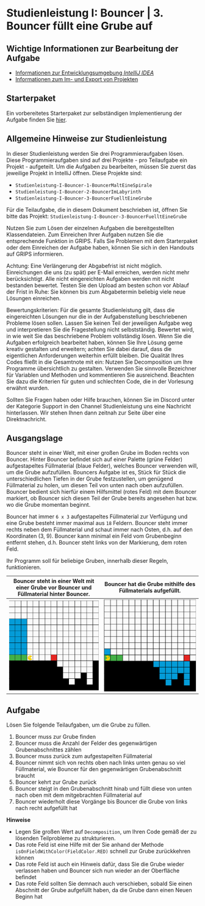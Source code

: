 # Studienleistung I: Bouncer | 3. Bouncer füllt eine Grube auf

## Wichtige Informationen zur Bearbeitung der Aufgabe
- [Informationen zur Entwicklungsumgebung *IntelliJ IDEA*](https://elearning.uni-regensburg.de/mod/book/view.php?id=1480675)
- [Informationen zum Im- und Export von Projekten](https://elearning.uni-regensburg.de/mod/book/view.php?id=1480675&chapterid=51551)

## Starterpaket

Ein vorbereitetes Starterpaket zur selbständigen Implementierung der Aufgabe finden Sie [hier](https://github.com/OOP-Wintersemester-2021/Studienleistung-I-Bouncer-3-BouncerFuelltEineGrube/archive/refs/heads/starter.zip).

## Allgemeine Hinweise zur Studienleistung
In dieser Studienleistung werden Sie drei Programmieraufgaben lösen.
Diese Programmieraufgaben sind auf drei Projekte - pro Teilaufgabe ein Projekt - aufgeteilt.
Um die Aufgaben zu bearbeiten, müssen Sie zuerst das jeweilige Projekt in IntelliJ öffnen.
Diese Projekte sind:
* ```Studienleistung-I-Bouncer-1-BouncerMaltEineSpirale```
* ```Studienleistung-I-Bouncer-2-BouncerImLabyrinth ```
* ```Studienleistung-I-Bouncer-3-BouncerFuelltEineGrube```

Für die Teilaufgabe, die in diesem Dokument beschrieben ist, öffnen Sie bitte das Projekt: ```Studienleistung-I-Bouncer-3-BouncerFuelltEineGrube```

Nutzen Sie zum Lösen der einzelnen Aufgaben die bereitgestellten Klassendateien.
Zum Einreichen Ihrer Aufgaben nutzen Sie die entsprechende Funktion in GRIPS.
Falls Sie Problemen mit dem Starterpaket oder dem Einreichen der Aufgabe haben, können Sie sich in den Handouts auf GRIPS informieren.

Achtung: Eine Verlängerung der Abgabefrist ist nicht möglich.
Einreichungen die uns (zu spät) per E-Mail erreichen, werden nicht mehr berücksichtigt.
Alle nicht eingereichten Aufgaben werden mit nicht bestanden bewertet.
Testen Sie den Upload am besten schon vor Ablauf der Frist in Ruhe: Sie können bis zum Abgabetermin beliebig viele neue Lösungen einreichen.

Bewertungskriterien: Für die gesamte Studienleistung gilt, dass die eingereichten Lösungen nur die in der Aufgabenstellung beschriebenen Probleme lösen sollen.
Lassen Sie keinen Teil der jeweiligen Aufgabe weg und interpretieren Sie die Fragestellung nicht selbstständig.
Bewertet wird, in wie weit Sie das beschriebene Problem vollständig lösen.
Wenn Sie die Aufgaben erfolgreich bearbeitet haben, können Sie Ihre Lösung gerne kreativ gestalten und erweitern; achten Sie dabei darauf, dass die eigentlichen Anforderungen weiterhin erfüllt bleiben.
Die Qualität Ihres Codes fließt in die Gesamtnote mit ein: Nutzen Sie Decomposition um Ihre Programme übersichtlich zu gestalten.
Verwenden Sie sinnvolle Bezeichner für Variablen und Methoden und kommentieren Sie ausreichend.
Beachten Sie dazu die Kriterien für guten und schlechten Code, die in der Vorlesung erwähnt wurden.

Sollten Sie Fragen haben oder Hilfe brauchen, können Sie im Discord unter der Kategorie Support in den Channel Studienleistung uns eine Nachricht hinterlassen.
Wir stehen Ihnen dann zeitnah zur Seite über eine Direktnachricht.

## Ausgangslage

Bouncer steht in einer Welt, mit einer großen Grube im Boden rechts von Bouncer.
Hinter Bouncer befindet sich auf einer Palette (grüne Felder) aufgestapeltes Füllmaterial (blaue Felder), welches Bouncer verwenden will, um die Grube aufzufüllen.
Bouncers Aufgabe ist es, Stück für Stück die unterschiedlichen Tiefen in der Grube festzustellen, um genügend Füllmaterial zu holen, um diesen Teil von unten nach oben aufzufüllen.
Bouncer bedient sich hierfür einem Hilfsmittel (rotes Feld) mit dem Bouncer markiert, ob Bouncer sich diesen Teil der Grube bereits angesehen hat bzw. wo die Grube momentan beginnt. 

Bouncer hat immer ```6 x 3``` aufgestapeltes Füllmaterial zur Verfügung und eine Grube besteht immer maximal aus ```18``` Feldern.
Bouncer steht immer rechts neben dem Füllmaterial und schaut immer nach Osten, d.h. auf den Koordinaten (3, 9).
Bouncer kann minimal ein Feld vom Grubenbeginn entfernt stehen, d.h. Bouncer steht links von der Markierung, dem roten Feld.

Ihr Programm soll für beliebige Gruben, innerhalb dieser Regeln, funktionieren.

| Bouncer steht in einer Welt mit einer Grube vor Bouncer und Füllmaterial hinter Bouncer. | Bouncer hat die Grube mithilfe des Füllmaterials aufgefüllt. |
|:------:|:------:|
| ![Bouncer steht auf dem ersten Feld der kaputten Straße.](./docs/pit.png) | ![Bouncer steht auf dem letzten Feld der reparierten Straße](./docs/pit_final.png) |

## Aufgabe

Lösen Sie folgende Teilaufgaben, um die Grube zu füllen.

1. Bouncer muss zur Grube finden
2. Bouncer muss die Anzahl der Felder des gegenwärtigen Grubenabschnittes zählen
3. Bouncer muss zurück zum aufgestapelten Füllmaterial
4. Bouncer nimmt sich von rechts oben nach links unten genau so viel Füllmaterial, wie Bouncer für den gegenwärtigen Grubenabschnitt braucht
5. Bouncer kehrt zur Grube zurück
6. Bouncer steigt in den Grubenabschnitt hinab und füllt diese von unten nach oben mit dem mitgebrachten Füllmaterial auf
7. Bouncer wiederholt diese Vorgänge bis Bouncer die Grube von links nach recht aufgefüllt hat 

**Hinweise**
* Legen Sie großen Wert auf ```Decomposition```, um Ihren Code gemäß der zu lösenden Teilprobleme zu strukturieren.
* Das rote Feld ist eine Hilfe mit der Sie anhand der Methode ```isOnFieldWithColor(FieldColor.RED)``` schnell zur Grube zurückkehren können
* Das rote Feld ist auch ein Hinweis dafür, dass Sie die Grube wieder verlassen haben und Bouncer sich nun wieder an der Oberfläche befindet 
* Das rote Feld sollten Sie demnach auch verschieben, sobald Sie einen Abschnitt der Grube aufgefüllt haben, da die Grube dann einen Neuen Beginn hat
